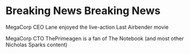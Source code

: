 # Breaking News Breaking News


MegaCorp CEO Lane enjoyed the live-action Last Airbender movie


MegaCorp CTO ThePrimeagen is a fan of The Notebook (and most other Nicholas Sparks content)
